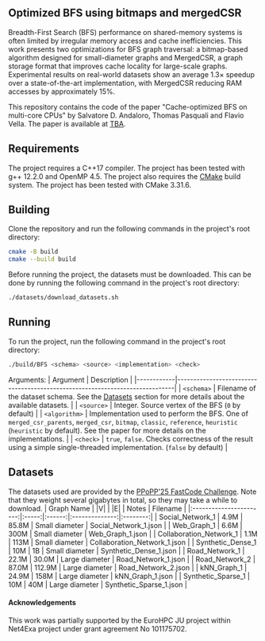 ## Optimized BFS using bitmaps and mergedCSR

Breadth-First Search (BFS) performance on shared-memory systems is often limited by irregular memory access and cache inefficiencies. This work presents two optimizations for BFS graph traversal: a bitmap-based algorithm designed for small-diameter graphs and MergedCSR, a graph storage format that improves cache locality for large-scale graphs. Experimental results on real-world datasets show an average 1.3× speedup over a state-of-the-art implementation, with MergedCSR reducing RAM accesses by approximately 15%.

This repository contains the code of the paper "Cache-optimized BFS on multi-core CPUs" by Salvatore D. Andaloro, Thomas Pasquali and Flavio Vella. The paper is available at [TBA]().

## Requirements
The project requires a C++17 compiler. The project has been tested with g++ 12.2.0 and OpenMP 4.5. The project also requires the [CMake](https://cmake.org/) build system. The project has been tested with CMake 3.31.6.

## Building
Clone the repository and run the following commands in the project's root directory:
```bash
cmake -B build
cmake --build build
```

Before running the project, the datasets must be downloaded. This can be done by running the following command in the project's root directory:
```bash
./datasets/download_datasets.sh
```

## Running
To run the project, run the following command in the project's root directory:
```bash
./build/BFS <schema> <source> <implementation> <check>
```
Arguments:
  | Argument   | Description |
  |------------|-----------------------------------------------------------------------------|
  | `<schema>` | Filename of the dataset schema. See the [Datasets](#datasets) section for more details about the available datasets. |
  | `<source>` | Integer. Source vertex of the BFS (`0` by default) |
  | `<algorithm>` | Implementation used to perform the BFS. One of `merged_csr_parents`, `merged_csr`, `bitmap`, `classic`, `reference`, `heuristic` (`heuristic` by default). See the paper for more details on the implementations. |
  | `<check>`  | `true`, `false`. Checks correctness of the result using a simple single-threaded implementation. (`false` by default) |

## Datasets
The datasets used are provided by the [PPoPP'25 FastCode Challenge](https://fastcode.org/events/fastcode-challenge/spe4ic/#dataset-diversity). Note that they weight several gigabytes in total, so they may take a while to download.
|        Graph Name       | \|V\| |  \|E\| |      Notes     | Filename |
|:-----------------------:|:-----:|:------:|:--------------:|:--------:|
| Social_Network_1        | 4.9M  | 85.8M  | Small diameter | Social_Network_1.json |
| Web_Graph_1             | 6.6M  | 300M   | Small diameter | Web_Graph_1.json |
| Collaboration_Network_1 | 1.1M  | 113M   | Small diameter | Collaboration_Network_1.json |
| Synthetic_Dense_1       | 10M   | 1B     | Small diameter | Synthetic_Dense_1.json |
| Road_Network_1          | 22.1M | 30.0M  | Large diameter | Road_Network_1.json |
| Road_Network_2          | 87.0M | 112.9M | Large diameter | Road_Network_2.json |
| kNN_Graph_1             | 24.9M | 158M   | Large diameter | kNN_Graph_1.json |
| Synthetic_Sparse_1      | 10M   | 40M    | Large diameter | Synthetic_Sparse_1.json |

#### Acknowledgements
This work was partially supported by the EuroHPC JU project within Net4Exa project under grant agreement No 101175702.